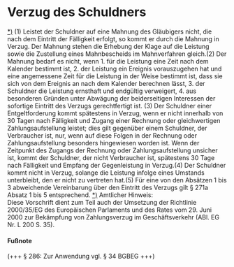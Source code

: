 # Verzug des Schuldners

[\*)](#BJNR001950896BJNE027902377) (1) Leistet der Schuldner auf eine Mahnung des Gläubigers nicht, die nach dem Eintritt der Fälligkeit erfolgt, so kommt er durch die Mahnung in Verzug. Der Mahnung stehen die Erhebung der Klage auf die Leistung sowie die Zustellung eines Mahnbescheids im Mahnverfahren gleich.(2) Der Mahnung bedarf es nicht, wenn  1.
 für die Leistung eine Zeit nach dem Kalender bestimmt ist,
 2.
 der Leistung ein Ereignis vorauszugehen hat und eine angemessene Zeit für die Leistung in der Weise bestimmt ist, dass sie sich von dem Ereignis an nach dem Kalender berechnen lässt,
 3.
 der Schuldner die Leistung ernsthaft und endgültig verweigert,
 4.
 aus besonderen Gründen unter Abwägung der beiderseitigen Interessen der sofortige Eintritt des Verzugs gerechtfertigt ist.
(3) Der Schuldner einer Entgeltforderung kommt spätestens in Verzug, wenn er nicht innerhalb von 30 Tagen nach Fälligkeit und Zugang einer Rechnung oder gleichwertigen Zahlungsaufstellung leistet; dies gilt gegenüber einem Schuldner, der Verbraucher ist, nur, wenn auf diese Folgen in der Rechnung oder Zahlungsaufstellung besonders hingewiesen worden ist. Wenn der Zeitpunkt des Zugangs der Rechnung oder Zahlungsaufstellung unsicher ist, kommt der Schuldner, der nicht Verbraucher ist, spätestens 30 Tage nach Fälligkeit und Empfang der Gegenleistung in Verzug.(4) Der Schuldner kommt nicht in Verzug, solange die Leistung infolge eines Umstands unterbleibt, den er nicht zu vertreten hat.(5) Für eine von den Absätzen 1 bis 3 abweichende Vereinbarung über den Eintritt des Verzugs gilt § 271a Absatz 1 bis 5 entsprechend. [\*)](#FnR.BJNR001950896BJNE027902377) 
Amtlicher Hinweis:  
Diese Vorschrift dient zum Teil auch der Umsetzung der Richtlinie 2000/35/EG des Europäischen Parlaments und des Rates vom 29. Juni 2000 zur Bekämpfung von Zahlungsverzug im Geschäftsverkehr (ABl. EG Nr. L 200 S. 35).
#### Fußnote

(+++ § 286: Zur Anwendung vgl. § 34 BGBEG +++) 

